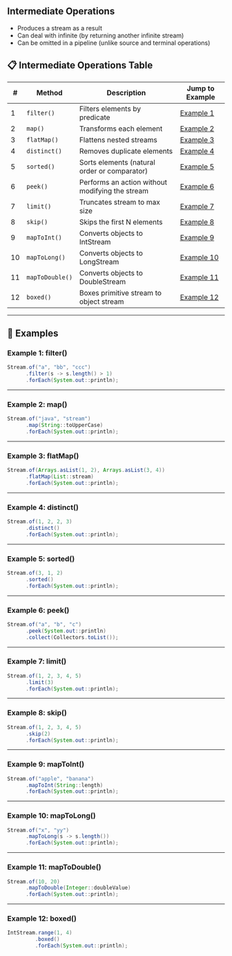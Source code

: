 ## Intermediate Operations
- Produces a stream as a result
- Can deal with infinite (by returning another infinite stream)
- Can be omitted in a pipeline (unlike source and terminal operations)

## 📋 Intermediate Operations Table

| #  | **Method**         | **Description**                                      | **Jump to Example**                |
|----|---------------------|-----------------------------------------------------|------------------------------------|
| 1  | `filter()`          | Filters elements by predicate                       | [Example 1](#example-1-filter)     |
| 2  | `map()`             | Transforms each element                             | [Example 2](#example-2-map)        |
| 3  | `flatMap()`         | Flattens nested streams                             | [Example 3](#example-3-flatmap)    |
| 4  | `distinct()`        | Removes duplicate elements                          | [Example 4](#example-4-distinct)   |
| 5  | `sorted()`          | Sorts elements (natural order or comparator)        | [Example 5](#example-5-sorted)     |
| 6  | `peek()`            | Performs an action without modifying the stream     | [Example 6](#example-6-peek)       |
| 7  | `limit()`           | Truncates stream to max size                        | [Example 7](#example-7-limit)      |
| 8  | `skip()`            | Skips the first N elements                          | [Example 8](#example-8-skip)       |
| 9  | `mapToInt()`        | Converts objects to IntStream                       | [Example 9](#example-9-maptoint)   |
| 10 | `mapToLong()`       | Converts objects to LongStream                      | [Example 10](#example-10-maptolong)|
| 11 | `mapToDouble()`     | Converts objects to DoubleStream                    | [Example 11](#example-11-maptodouble)|
| 12 | `boxed()`           | Boxes primitive stream to object stream            | [Example 12](#example-12-boxed)    |

---

## 🧪 Examples

### Example 1: filter()
```java
Stream.of("a", "bb", "ccc")
      .filter(s -> s.length() > 1)
      .forEach(System.out::println);
```

---

### Example 2: map()
```java
Stream.of("java", "stream")
      .map(String::toUpperCase)
      .forEach(System.out::println);
```

---

### Example 3: flatMap()
```java
Stream.of(Arrays.asList(1, 2), Arrays.asList(3, 4))
      .flatMap(List::stream)
      .forEach(System.out::println);
```

---

### Example 4: distinct()
```java
Stream.of(1, 2, 2, 3)
      .distinct()
      .forEach(System.out::println);
```

---

### Example 5: sorted()
```java
Stream.of(3, 1, 2)
      .sorted()
      .forEach(System.out::println);
```

---

### Example 6: peek()
```java
Stream.of("a", "b", "c")
      .peek(System.out::println)
      .collect(Collectors.toList());
```

---

### Example 7: limit()
```java
Stream.of(1, 2, 3, 4, 5)
      .limit(3)
      .forEach(System.out::println);
```

---

### Example 8: skip()
```java
Stream.of(1, 2, 3, 4, 5)
      .skip(2)
      .forEach(System.out::println);
```

---

### Example 9: mapToInt()
```java
Stream.of("apple", "banana")
      .mapToInt(String::length)
      .forEach(System.out::println);
```

---

### Example 10: mapToLong()
```java
Stream.of("x", "yy")
      .mapToLong(s -> s.length())
      .forEach(System.out::println);
```

---

### Example 11: mapToDouble()
```java
Stream.of(10, 20)
      .mapToDouble(Integer::doubleValue)
      .forEach(System.out::println);
```

---

### Example 12: boxed()
```java
IntStream.range(1, 4)
         .boxed()
         .forEach(System.out::println);
```
